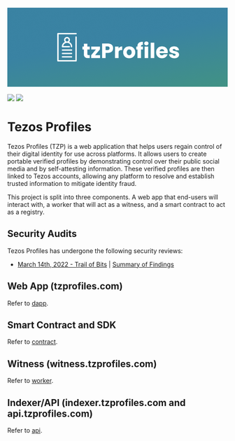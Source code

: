 ![tp header](/docs/tpheader.png)

[![](https://img.shields.io/badge/License-Apache--2.0-green)](https://github.com/spruceid/didkit/blob/main/LICENSE) [![](https://img.shields.io/twitter/follow/tzprofiles?label=Follow&style=social)](https://twitter.com/tzprofiles)

# Tezos Profiles

Tezos Profiles (TZP) is a web application that helps users regain control 
of their digital identity for use across platforms. It allows users 
to create portable verified profiles by demonstrating control over 
their public social media and by self-attesting information. These 
verified profiles are then linked to Tezos accounts, allowing any 
platform to resolve and establish trusted information to mitigate 
identity fraud.

This project is split into three components. A web app that end-users will
interact with, a worker that will act as a witness, and a smart contract to act
as a registry.

## Security Audits
Tezos Profiles has undergone the following security reviews:
- [March 14th, 2022 - Trail of Bits](https://github.com/trailofbits/publications/blob/master/reviews/SpruceID.pdf) | [Summary of Findings](https://blog.spruceid.com/spruce-completes-first-security-audit-from-trail-of-bits/)

## Web App (tzprofiles.com)
Refer to [dapp](dapp).

## Smart Contract and SDK
Refer to [contract](contract).

## Witness (witness.tzprofiles.com)
Refer to [worker](worker).

## Indexer/API (indexer.tzprofiles.com and api.tzprofiles.com)
Refer to [api](api).
